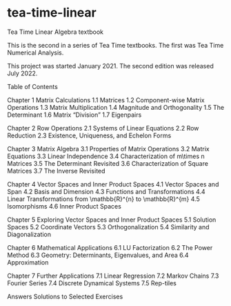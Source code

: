 # tea-time-linear
Tea Time Linear Algebra textbook

This is the second in a series of Tea Time textbooks. The first was Tea Time Numerical Analysis.

This project was started January 2021.
The second edition was released July 2022.


Table of Contents

Chapter 1 Matrix Calculations
1.1 Matrices
1.2 Component-wise Matrix Operations
1.3 Matrix Multiplication
1.4 Magnitude and Orthogonality
1.5 The Determinant
1.6 Matrix “Division”
1.7 Eigenpairs

Chapter 2 Row Operations
2.1 Systems of Linear Equations
2.2 Row Reduction
2.3 Existence, Uniqueness, and Echelon Forms

Chapter 3 Matrix Algebra
3.1 Properties of Matrix Operations
3.2 Matrix Equations
3.3 Linear Independence
3.4 Characterization of m\times n Matrices
3.5 The Determinant Revisited
3.6 Characterization of Square Matrices
3.7 The Inverse Revisited

Chapter 4 Vector Spaces and Inner Product Spaces
4.1 Vector Spaces and Span
4.2 Basis and Dimension
4.3 Functions and Transformations 
4.4 Linear Transformations from \mathbb{R}^{n} to \mathbb{R}^{m}
4.5 Isomorphisms
4.6 Inner Product Spaces

Chapter 5 Exploring Vector Spaces and Inner Product Spaces
5.1 Solution Spaces
5.2 Coordinate Vectors
5.3 Orthogonalization
5.4 Similarity and Diagonalization

Chapter 6 Mathematical Applications
6.1 LU Factorization
6.2 The Power Method
6.3 Geometry: Determinants, Eigenvalues, and Area
6.4 Approximation

Chapter 7 Further Applications
7.1 Linear Regression
7.2 Markov Chains
7.3 Fourier Series
7.4 Discrete Dynamical Systems
7.5 Rep-tiles

Answers
Solutions to Selected Exercises
